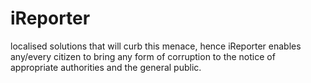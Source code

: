 # iReporter
localised solutions that will curb this menace, hence  iReporter enables any/every citizen to bring any form of corruption to the notice of appropriate authorities and the general public. 
